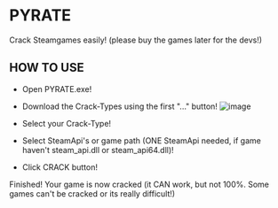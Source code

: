 # PYRATE
Crack Steamgames easily! (please buy the games later for the devs!)

## HOW TO USE
- Open PYRATE.exe!

- Download the Crack-Types using the first "..." button!
![image](https://user-images.githubusercontent.com/78412852/161788182-6e1e49a9-9783-412f-8859-578ed5f583f1.png)

- Select your Crack-Type!

- Select SteamApi's or game path (ONE SteamApi needed, if game haven't steam_api.dll or steam_api64.dll)!

- Click CRACK button!

Finished! Your game is now cracked (it CAN work, but not 100%. Some games can't be cracked or its really difficult!)
